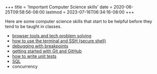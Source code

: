 +++
title = 'Important Computer Science skills'
date = 2020-06-25T09:58:56-08:00
lastmod = 2023-07-16T06:34:16-08:00
+++

Here are some computer science skills that start to be helpful before they tend to be taught in classes.

* [browser tools and tech problem solving](https://www.0xf.at/)
* [how to use the terminal and SSH (secure shell)](https://overthewire.org/wargames/)
* [debugging with breakpoints](https://www.youtube.com/watch?v=ZDnbBah_LRk&list=PLiQwzrQTcfRx4Yh53q79ypeIWZgY3jK0w&index=4&t=22s)
* [getting started with Git and GitHub](https://wheelercj.github.io/notes/pages/20210907144216.html)
* [how to write unit tests](https://devblogs.microsoft.com/cppblog/cpp-testing-in-visual-studio/)
* [SQL](/intro-to-sql)
* concurrency
